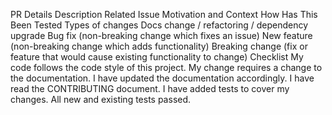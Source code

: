 PR Details
Description
Related Issue
Motivation and Context
How Has This Been Tested
Types of changes
 Docs change / refactoring / dependency upgrade
 Bug fix (non-breaking change which fixes an issue)
 New feature (non-breaking change which adds functionality)
 Breaking change (fix or feature that would cause existing functionality to change)
Checklist
 My code follows the code style of this project.
 My change requires a change to the documentation.
 I have updated the documentation accordingly.
 I have read the CONTRIBUTING document.
 I have added tests to cover my changes.
 All new and existing tests passed.
